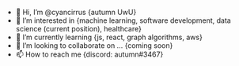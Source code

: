 - 👋 Hi, I’m @cyancirrus {autumn UwU}
- 👀 I’m interested in {machine learning, software development, data science (current position), healthcare}
- 🌱 I’m currently learning {js, react, graph algorithms, aws}
- 💞️ I’m looking to collaborate on ... {coming soon}
- 📫 How to reach me {discord: autumn#3467}

<!---
cyancirrus/cyancirrus is a ✨ special ✨ repository because its `README.md` (this file) appears on your GitHub profile.
You can click the Preview link to take a look at your changes.
--->
